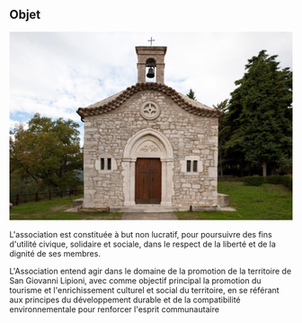 ## Objet

![Image of SGL](/masonry/1/b4e8cca7-36bd-461a-80af-cd4f6da1fef5.jpg)

L'association est constituée à but non lucratif, 
pour poursuivre des fins d'utilité civique, solidaire et sociale, dans le respect de la liberté et de la dignité de ses membres.

L'Association entend agir dans le domaine de la promotion de la
territoire de San Giovanni Lipioni, avec comme objectif principal
la promotion du tourisme et l'enrichissement culturel et social du territoire, 
en se référant aux principes du développement durable et de la compatibilité environnementale pour
renforcer l'esprit communautaire

